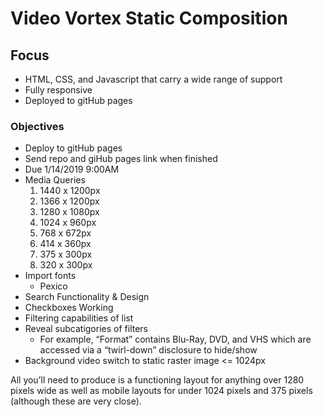 # Video Vortex Static Composition

## Focus

- HTML, CSS, and Javascript that carry a wide range of support
- Fully responsive
- Deployed to gitHub pages

### Objectives

- Deploy to gitHub pages
- Send repo and giHub pages link when finished
- Due 1/14/2019 9:00AM
- Media Queries
  1. 1440 x 1200px
  2. 1366 x 1200px
  3. 1280 x 1080px
  4. 1024 x 960px
  5. 768 x 672px
  6. 414 x 360px
  7. 375 x 300px
  8. 320 x 300px
- Import fonts
  - Pexico
- Search Functionality & Design
- Checkboxes Working
- Filtering capabilities of list
- Reveal subcatigories of filters
  - For example, “Format” contains Blu-Ray, DVD, and VHS which are accessed via a “twirl-down” disclosure to hide/show
- Background video switch to static raster image <= 1024px

All you’ll need to produce is a functioning layout for anything over 1280 pixels wide as well as mobile layouts for under 1024 pixels and 375 pixels (although these are very close).

